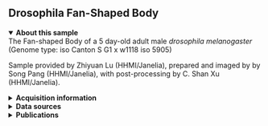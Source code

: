 ## Drosophila Fan-Shaped Body

<details open>
<summary><b>About this sample</b></summary>
The Fan-shaped Body of a 5 day-old adult male <i>drosophila melanogaster</i> (Genome type: iso Canton S G1 x w1118 iso 5905)

Sample provided by Zhiyuan Lu (HHMI/Janelia), prepared and imaged by by Song Pang (HHMI/Janelia), with post-processing by C. Shan Xu (HHMI/Janelia).
</details>


<details>
<summary><b>Acquisition information</b></summary>
<ul>
<li>Sample: Fanshaped Body of a 5 day-old adult male drosophila (Genome type: iso Canton S G1 x w1118 iso 5905)</li>
<li>Protocol: Chemical Fixation, ORTO-Lead-EPTA staining with Progressive Lowering of Temperature and Low Temperature Staining (PLT-LTS)</li>
<li>EHT (kV): 0.7</li>
<li>Bias (V): 0</li>
<li>Imaging current (nA): 0.24</li>
<li>Scanning speed (MHz): 1.5</li>
<li>Imaging duration (days): 15</li> 
<li>Data size (GB): 1770</li>
<li>Final voxel size (nm): 4 x 4 x 4 (X,Y,Z)</li>
<li>Data dimensions (µm): 45 x 56 x 45 (X,Y,Z)</li>
<li>Hess lab internal ID: <code>Super Fly_Z0519-11</code></li>
<li>Imaging start date: 9/14/2019</li>
</ul>
</details>
<details>
<summary><b>Data sources</b></summary>
<ul>
<li><code>fibsem</code>: SIFT-aligned FIB-SEM data </li>  
</ul>
</details>
<details>
<summary><b>Publications</b></summary>

<ul>
<li> n/a </li>
</ul>
</details>

